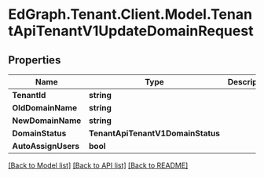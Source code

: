 # EdGraph.Tenant.Client.Model.TenantApiTenantV1UpdateDomainRequest

## Properties

Name | Type | Description | Notes
------------ | ------------- | ------------- | -------------
**TenantId** | **string** |  | [optional] 
**OldDomainName** | **string** |  | [optional] 
**NewDomainName** | **string** |  | [optional] 
**DomainStatus** | **TenantApiTenantV1DomainStatus** |  | [optional] 
**AutoAssignUsers** | **bool** |  | [optional] 

[[Back to Model list]](../README.md#documentation-for-models) [[Back to API list]](../README.md#documentation-for-api-endpoints) [[Back to README]](../README.md)

